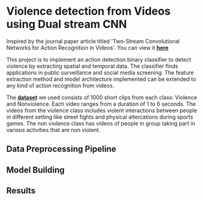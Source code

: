 # Violence detection from Videos using Dual stream CNN

Inspired by the journal paper article titled 'Two-Stream Convolutional Networks for Action Recognition in Videos'. You can view it [**here**](https://arxiv.org/pdf/1406.2199.pdf)


This project is to implement an action detection binary classifier to detect violence by extracting spatial and temporal data. The classifier finds applications in public surveillance and social media screening. The feature extraction method and model architecture implemented can be extended to any kind of action recognition from videos.

The [**dataset**](https://www.kaggle.com/mohamedmustafa/real-life-violence-situations-dataset
) we used consists of 1000 short clips from each class: Violence and Nonviolence. Each video ranges from a duration of 1 to 6 seconds.
The videos from the violence class includes violent interactions between people in different setting like street fights and physical altercations during sports games. The non violence class has videos of people in group taking part in various activities that are non violent.

## Data Preprocessing Pipeline

## Model Building

## Results



